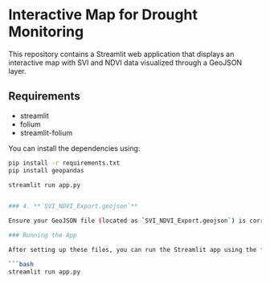 # Interactive Map for Drought Monitoring

This repository contains a Streamlit web application that displays an interactive map with SVI and NDVI data visualized through a GeoJSON layer.

## Requirements

- streamlit
- folium
- streamlit-folium

You can install the dependencies using:

```bash
pip install -r requirements.txt
pip install geopandas

streamlit run app.py


### 4. **`SVI_NDVI_Export.geojson`**

Ensure your GeoJSON file (located as `SVI_NDVI_Export.geojson`) is correctly structured and placed in the project directory. This file will be used to visualize the data on the map.

### Running the App

After setting up these files, you can run the Streamlit app using the following command:

```bash
streamlit run app.py
